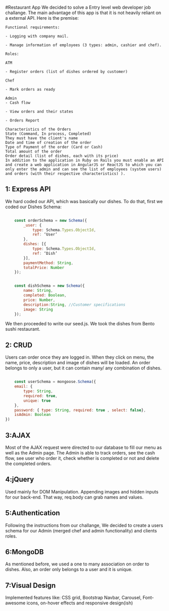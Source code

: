 #Restaurant App
We decided to solve a Entry level web developer job challange. The main advantage of this app is that it is not heavily reliant on a external API. Here is the premise:

    Functional requirements:

    - Logging with company mail.

    - Manage information of employees (3 types: admin, cashier and chef).

    Roles:

    ATM

    - Register orders (list of dishes ordered by customer)

    Chef

    - Mark orders as ready

    Admin
    - Cash flow

    - View orders and their states

    - Orders Report

    Characteristics of the Orders
    State (Command, In process, Completed)
    They must have the client's name
    Date and time of creation of the order
    Type of Payment of the order (Card or Cash)
    Total amount of the order
    Order detail (list of dishes, each with its price)
    In addition to the application in Ruby on Rails you must enable an API and create a web application in AngularJS or ReactJS to which you can only enter the admin and can see the list of employees (system users) and orders (with their respective characteristics) ).

## 1: Express API
We hard coded our API, which was basically our dishes. To do that, first we coded our Dishes Schema:

``` javascript

    const orderSchema = new Schema({
        _user: {
            type: Schema.Types.ObjectId,
            ref: ‘User’
        },
        dishes: [{
            type: Schema.Types.ObjectId,
            ref: ‘Dish’
        }],
        paymentMethod: String,
        totalPrice: Number
    });

```

``` javascript

    const dishSchema = new Schema({
        name: String,
        completed: Boolean,
        price: Number,
        description:String, //Customer specifications
        image: String
    });

```
We then proceeded to write our seed.js. We took the dishes from Bento sushi restaurant.

## 2: CRUD
Users can order once they are logged in. When they click on menu, the name, price, description and image of dishes will be loaded. An order belongs to only a user, but it can contain many/ any combination of dishes.

``` javascript

    const userSchema = mongoose.Schema({
    email: { 
        type: String, 
        required: true, 
        unique: true
    },
    password: { type: String, required: true , select: false},
    isAdmin: Boolean
})
```

## 3:AJAX
Most of the AJAX request were directed to our database to fill our menu as well as the Admin page. The Admin is able to track orders, see the cash flow, see user who order it, check whether is completed or not and delete the completed orders.

## 4:jQuery
Used mainly for DOM Manipulation. Appending images and hidden inputs for our back-end. That way, req.body can grab names and values.
    
## 5:Authentication
Following the instructions from our challange, We decided to create a users schema for our Admin (merged chef and admin functionality) and clients roles.
    
## 6:MongoDB
As mentioned before, we used a one to many association on order to dishes. Also, an order only belongs to a user and it is unique.
    
## 7:Visual Design
Implemented features like: CSS grid, Bootstrap Navbar, Carousel, Font-awesome icons, on-hover effects and responsive design(ish)